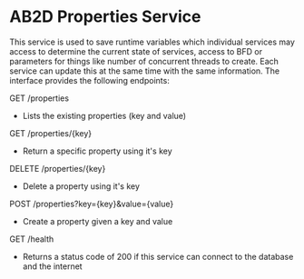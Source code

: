 # AB2D Properties Service

This service is used to save runtime variables which individual services may access
to determine the current state of services, access to BFD or parameters for things
like number of concurrent threads to create. Each service can update this at the same
time with the same information. The interface provides the following endpoints:

GET /properties

- Lists the existing properties (key and value)

GET /properties/{key}

- Return a specific property using it's key

DELETE /properties/{key}

- Delete a property using it's key

POST /properties?key={key}&value={value}

- Create a property given a key and value

GET /health

- Returns a status code of 200 if this service can connect to the database and the internet
